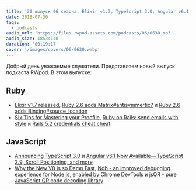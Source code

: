 ```yaml
---
title: '30 выпуск 06 сезона. Elixir v1.7, TypeScript 3.0, Angular v6.1, Ruby 2.6 adds Matrix#antisymmertic?, Ndb, jsQR и прочее'
date: 2018-07-30
tags:
  - podcasts
audio_url: 'https://files.rwpod-assets.com/podcasts/06/0630.mp3'
audio_size: 18534140
duration: '00:19:17'
cover: '/images/covers/06/0630.webp'
---
```


Добрый день уважаемые слушатели. Представляем новый выпуск подкаста RWpod. В этом выпуске:

## Ruby

- [Elixir v1.7 released](https://elixir-lang.org/blog/2018/07/25/elixir-v1-7-0-released/), [Ruby 2.6 adds Matrix#antisymmertic?](https://atulbhosale.in/posts/2018-07-23-ruby-2-6-adds-antisymmertic/) и [Ruby 2.6 adds Binding#source_location](https://blog.bigbinary.com/2018/07/24/ruby-2-6-adds-binding-source-location.html)
- [Six Tips for Mastering your Procfile](https://medium.com/@adam_41691/six-tips-for-mastering-your-procfile-64ea1207b779), [Ruby on Rails: send emails with style](https://www.imaginarycloud.com/blog/rails-send-emails-with-style/) и [Rails 5.2 credentials cheat cheat](https://blog.eq8.eu/til/rails-52-credentials-tricks.html)

## JavaScript

- [Announcing TypeScript 3.0](https://blogs.msdn.microsoft.com/typescript/2018/07/30/announcing-typescript-3-0/) и [Angular v6.1 Now Available — TypeScript 2.9, Scroll Positioning, and more](https://blog.angular.io/angular-v6-1-now-available-typescript-2-9-scroll-positioning-and-more-9f1c03007bb6)
- [Why the New V8 is so Damn Fast](https://nodesource.com/blog/why-the-new-v8-is-so-damn-fast), [Ndb - an improved debugging experience for Node.js, enabled by Chrome DevTools](https://github.com/GoogleChromeLabs/ndb/) и [jsQR - pure JavaScript QR code decoding library](https://cozmo.github.io/jsQR/)
